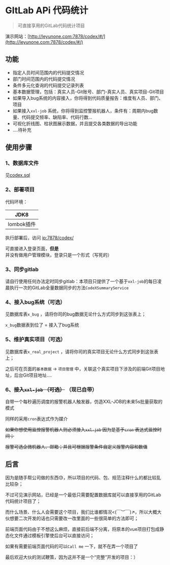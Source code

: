# GItLab APi 代码统计

 >  可直接享用的GitLab代码统计项目

演示网站：[http://leyunone.com:7878/codex/#/](http://leyunone.com:7878/codex/#/)

## 功能

- 指定人员时间范围内的代码提交情况
- 部门时间范围内的代码提交情况
- 条件多元化查询的代码提交记录列表
- 基本数据管理，包括：真实人员-Git账号、部门-真实人员、真实项目-Git项目
- 如果导入bug系统的内容接入，你将得到代码质量报告：维度有人员、部门、项目
- 如果接入`xxl-job` 系统，你将得到监控警报机器人，条件有：周期内bug数量、代码提交频率、缺陷率、代码行数...
- 可视化折线图、柱状图展示数据，并且提交各类数据的导出功能
- ....待补充

## 使用步骤

### 1、数据库文件

见[codex.sql](https://github.com/LeYunone/codex/blob/master/src/main/resources/codex.sql)


### 2、部署项目

代码环境：

|    JDK8    |
| :--------: |
| lombok插件 |

执行部署后，访问 <u>ip:7878/codex/</u>

可直接进入登录页面，**但是** 并没有做用户管理模块，登录只是一个形式（写死的）

### 3、同步gitlab

请自行使用任何办法定时同步gitlab：本项目只提供了一个基于`xxl-job`的每日凌晨执行一次的GitLab全量数据同步的方法`CodeXSummaryService`

### 4、接入bug系统（可选）

见数据库表`x_bug` ，请将你司的bug数据无论什么方式同步到这张表上；

`x_bug`数据表到位了 = 接入了bug系统

### 5、维护真实项目（可选）

见数据库表`x_real_project` ，请将你司的真实项目无论什么方式同步到这张表上；

之后可在页面的`基本数据` -> `项目管理` 中，关联这个真实项目下涉及的前端Git项目地址，后台Git项目地址....

### 6、~~接入`xxl-job` （可选）~~ （现已自带）

自带一个每秒遍历调度的报警机器人触发器，仿造XXL-JOB的未来5s批量获取的模式

同样的采用`cron`表达式作为媒介

~~如果你想使用监控报警机器人则必须接入`xxl-job` 因为是基于`cron` 表达式监控时间；~~

~~报警可选企微机器人、邮箱；并且可根据报警条件自定义报警内容和数值~~

## 后言

因为是随手帮公司做的东西😓，所以项目的代码、包、规范注释什么的都比较乱比较杂；

不过可见演示网站，已经是一个最低只需要配置数据库就可以直接享用的GitLab代码统计项目了；

而什么场景、什么人会需要这个项目，我们比谁都情况<(￣︶￣)↗，所以大概大伙想要二次开发的话也只需要改一改里面的一些很简单的方法即可；

前端页面代码由于不想这么麻烦，直接前后端不分离，将原本的vue项目打包成静态化文件通过模板引擎使后台可以直接访问；

如果有需要前端页面代码的可以`Call me` 一下，就不在弄一个项目了

最后欢迎大伙的测试鞭策，因为这并不是一个“完整”开发的项目：）